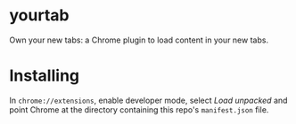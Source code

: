 # yourtab

Own your new tabs: a Chrome plugin to load content in your new tabs.

# Installing

In `chrome://extensions`, enable developer mode, select _Load unpacked_ and point Chrome at the directory
containing this repo's `manifest.json` file.
